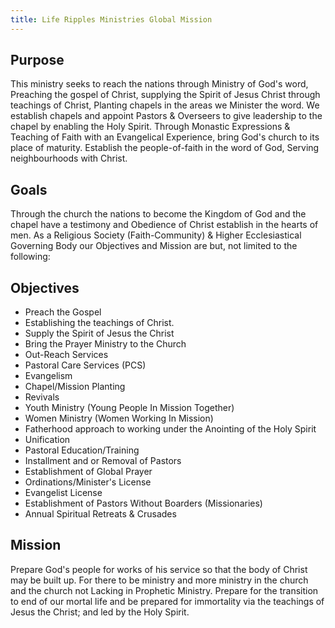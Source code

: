 ```yaml
---
title: Life Ripples Ministries Global Mission
---
```


## Purpose
This ministry seeks to reach the nations through Ministry of God's word, Preaching the gospel of Christ, supplying the Spirit of Jesus Christ through teachings of Christ, Planting chapels in the areas we Minister the word. We establish chapels and appoint Pastors & Overseers to give leadership to the chapel by enabling the Holy Spirit.
Through Monastic Expressions & Teaching of Faith with an Evangelical Experience, bring God's church to its place of maturity. Establish the people-of-faith in the word of God, Serving neighbourhoods with Christ.

## Goals
Through the church the nations to become the Kingdom of God and the chapel have a testimony and Obedience of Christ establish in the hearts of men. As a Religious Society (Faith-Community) & Higher Ecclesiastical Governing Body our Objectives and Mission are but, not limited to the following:

## Objectives
* Preach the Gospel
* Establishing the teachings of Christ.
* Supply the Spirit of Jesus the Christ
* Bring the Prayer Ministry to the Church
* Out-Reach Services
* Pastoral Care Services (PCS)
* Evangelism
* Chapel/Mission Planting
* Revivals
* Youth Ministry (Young People In Mission Together)
* Women Ministry (Women Working In Mission)
* Fatherhood approach to working under the Anointing of the Holy Spirit
* Unification
* Pastoral Education/Training
* Installment and or Removal of Pastors
* Establishment of Global Prayer
* Ordinations/Minister's License
* Evangelist License
* Establishment of Pastors Without Boarders (Missionaries)
* Annual Spiritual Retreats & Crusades

## Mission
Prepare God's people for works of his service so that the body of Christ may be built up. For there to be ministry and more ministry in the church and the church not Lacking in Prophetic Ministry. Prepare for the transition to end of our mortal life and be prepared for immortality via the teachings of Jesus the Christ; and led by the Holy Spirit.
